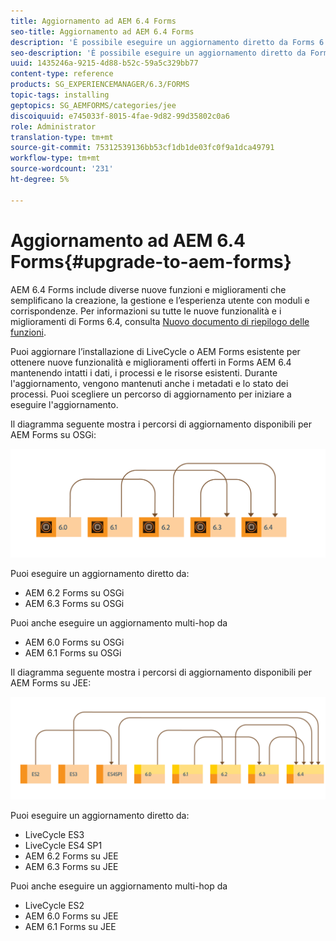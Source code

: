 ```yaml
---
title: Aggiornamento ad AEM 6.4 Forms
seo-title: Aggiornamento ad AEM 6.4 Forms
description: 'È possibile eseguire un aggiornamento diretto da Forms 6.1, Forms 6.2 AEM e LiveCycle ES4 SP1 a Forms 6.3. '
seo-description: 'È possibile eseguire un aggiornamento diretto da Forms 6.1, Forms 6.2 AEM e LiveCycle ES4 SP1 a Forms 6.3. '
uuid: 1435246a-9215-4d88-b52c-59a5c329bb77
content-type: reference
products: SG_EXPERIENCEMANAGER/6.3/FORMS
topic-tags: installing
geptopics: SG_AEMFORMS/categories/jee
discoiquuid: e745033f-8015-4fae-9d82-99d35802c0a6
role: Administrator
translation-type: tm+mt
source-git-commit: 75312539136bb53cf1db1de03fc0f9a1dca49791
workflow-type: tm+mt
source-wordcount: '231'
ht-degree: 5%

---
```



# Aggiornamento ad AEM 6.4 Forms{#upgrade-to-aem-forms}

AEM 6.4 Forms include diverse nuove funzioni e miglioramenti che semplificano la creazione, la gestione e l’esperienza utente con moduli e corrispondenze. Per informazioni su tutte le nuove funzionalità e i miglioramenti di Forms 6.4, consulta [Nuovo documento di riepilogo delle funzioni](/help/forms/using/whats-new.md).

Puoi aggiornare l’installazione di LiveCycle o AEM Forms esistente per ottenere nuove funzionalità e miglioramenti offerti in Forms AEM 6.4 mantenendo intatti i dati, i processi e le risorse esistenti. Durante l&#39;aggiornamento, vengono mantenuti anche i metadati e lo stato dei processi. Puoi scegliere un percorso di aggiornamento per iniziare a eseguire l&#39;aggiornamento.

Il diagramma seguente mostra i percorsi di aggiornamento disponibili per AEM Forms su OSGi:

![](do-not-localize/osgi-upgrade.png)

Puoi eseguire un aggiornamento diretto da:

* AEM 6.2 Forms su OSGi
* AEM 6.3 Forms su OSGi

Puoi anche eseguire un aggiornamento multi-hop da

* AEM 6.0 Forms su OSGi
* AEM 6.1 Forms su OSGi

Il diagramma seguente mostra i percorsi di aggiornamento disponibili per AEM Forms su JEE:

![](do-not-localize/jee-upgrade-6-4.png)

Puoi eseguire un aggiornamento diretto da:

* LiveCycle ES3
* LiveCycle ES4 SP1
* AEM 6.2 Forms su JEE
* AEM 6.3 Forms su JEE

Puoi anche eseguire un aggiornamento multi-hop da

* LiveCycle ES2
* AEM 6.0 Forms su JEE
* AEM 6.1 Forms su JEE
